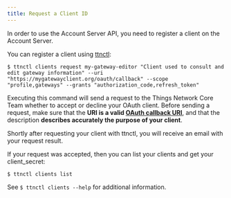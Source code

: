 ```yaml
---
title: Request a Client ID
---
```


In order to use the Account Server API, you need to register a client on the Account Server.

You can register a client using [ttnctl](../cli/index.md):

```
$ ttnctl clients request my-gateway-editor "Client used to consult and edit gateway information" --uri "https://mygatewayclient.org/oauth/callback" --scope "profile,gateways" --grants "authorization_code,refresh_token"
```

Executing this command will send a request to the Things Network Core Team whether to accept or decline your OAuth client. Before sending a request, make sure that the **URI is a valid [OAuth callback URI](https://docs.microsoft.com/en-us/vsts/integrate/get-started/authentication/oauth)**, and that the description **describes accurately the purpose of your client**.

Shortly after requesting your client with ttnctl, you will receive an email with your request result.

If your request was accepted, then you can list your clients and get your client_secret:

    $ ttnctl clients list

See `$ ttnctl clients --help` for additional information.
